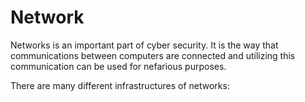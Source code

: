 # Network

Networks is an important part of cyber security. It is the way that communications between computers are connected and utilizing this communication can be used for nefarious purposes.

There are many different infrastructures of networks:



